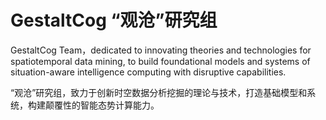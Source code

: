 # GestaltCog “观沧”研究组

GestaltCog Team，dedicated to innovating theories and technologies for spatiotemporal data mining, to build foundational models and systems of situation-aware intelligence computing with disruptive capabilities.

“观沧”研究组，致力于创新时空数据分析挖掘的理论与技术，打造基础模型和系统，构建颠覆性的智能态势计算能力。

